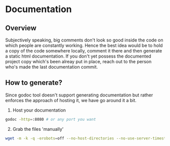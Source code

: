 # Documentation

## Overview

Subjectively speaking, big comments don't look so good inside the code on which people are constantly working. Hence the best idea would be to hold a copy of the code somewhere locally, comment it there and then generate a static html documentation. If you don't yet possess the documented project copy which's been alreay put in place, reach out to the person who's made the last documentation commit.

## How to generate?

Since godoc tool doesn't support generating documentation but rather enforces the approach of hosting it, we have go around it a bit.

1. Host your documentation

```bash
godoc -http=:8080 # or any port you want
```

2. Grab the files 'manually'

```bash
wget -m -k -q -erobots=off --no-host-directories --no-use-server-timestamps http://localhost:8080 # or any port you've specified
```
